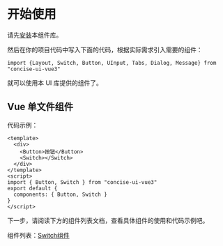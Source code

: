 # 开始使用
请先[安装](#/doc/install)本组件库。

然后在你的项目代码中写入下面的代码，根据实际需求引入需要的组件：

```
import {Layout, Switch, Button, UInput, Tabs, Dialog, Message} from "concise-ui-vue3"
```

就可以使用本 UI 库提供的组件了。

## Vue 单文件组件

代码示例：

```
<template>
  <div>
    <Button>按钮</Button>
    <Switch></Switch>
  </div>
</template>
<script>
import { Button, Switch } from "concise-ui-vue3"
export default {
  components: { Button, Switch }
}
</script>
```
下一步，请阅读下方的组件列表文档，查看具体组件的使用和代码示例吧。

组件列表：[Switch组件](#/doc/switch)